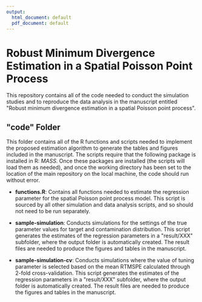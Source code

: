```yaml
---
output:
  html_document: default
  pdf_document: default
---
```

# Robust Minimum Divergence Estimation in a Spatial Poisson Point Process

This repository contains all of the code needed to conduct the simulation studies and to reproduce the data analysis in the manuscript entitled "Robust minimum divergence estimation in a spatial Poisson point process".

## "code" Folder

This folder contains all of the R functions and scripts needed to implement the proposed estimation algorithm to generate the tables and figures included in the manuscript. 
The scripts require that the following package is installed in R: *MASS*. 
Once these packages are installed (the scripts will load them as needed), and once the working directory has been set to the location of the main repository on the local machine, the code should run without error. 

+ **functions.R**: Contains all functions needed to estimate the regression parameter for the spatial Poisson point process model. 
This script is sourced by all other simulation and data analysis scripts, and so should not need to be run separately.

+ **sample-simulation**: Conducts simulations for the settings of the true parameter values for target and contamination distribution.
This script generates the estimates of the regression parameters in a "result/XXX" subfolder, where the output folder is automatically created.
The result files are needed to produce the figures and tables in the manuscript.

+ **sample-simulation-cv**: Conducts simulations where the value of tuning parameter is selected based on the mean RTMSPE calculated through 2-fold cross-validation. 
This script generates the estimates of the regression parameters in a "result/XXX" subfolder, where the output folder is automatically created.
The result files are needed to produce the figures and tables in the manuscript.

